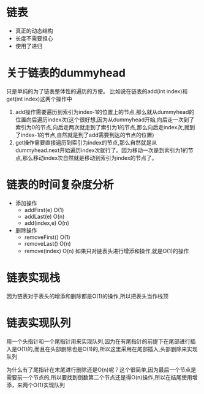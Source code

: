 # 链表
- 真正的动态结构
- 长度不需要担心
- 使用了递归 

# 关于链表的dummyhead
只是单纯的为了链表整体性的遍历的方便。
比如说在链表的add(int index)和get(int index)这两个操作中
1. add操作需要遍历到索引为index-1的位置上的节点,那么就从dummyhead的位置向后遍历index次(这个很好想,因为从dummyhead开始,向后走一次到了索引为0的节点,向后走两次就走到了索引为1的节点,那么向后走index次,就到了index-1的节点,自然就是到了add需要到达的节点的位置)
2. get操作需要直接遍历到索引为index的节点,那么自然就是从dummyhead.next开始遍历index次就行了。因为移动一次是到索引为1的节点,那么移动index次自然就是移动到索引为index的节点了。


# 链表的时间复杂度分析
- 添加操作
  - addFirst(e) O(1)
  - addLast(e) O(n)
  - add(index,e) O(n)   
- 删除操作
  - removeFirst() O(1)
  - removeLast() O(n)
  - remove(index) O(n)      如果只对链表头进行增添和操作,就是O(1)的操作


# 链表实现栈
因为链表对于表头的增添和删除都是O(1)的操作,所以把表头当作栈顶


# 链表实现队列
用一个头指针和一个尾指针用来实现队列,因为在有尾指针的前提下在尾部进行插入是O(1)的,而且在头部删除也是O(1)的,所以这里采用在尾部插入,头部删除来实现队列

为什么有了尾指针在末尾进行删除还是O(n)呢？这个很简单,因为最后一个节点是需要前一个节点的,所以要找到倒数第二个节点还是得O(n)操作,所以在结尾使用增添，来两个O(1)实现队列
